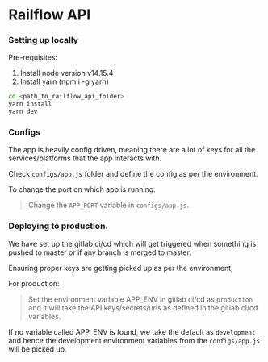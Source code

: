 # Railflow API

### Setting up locally

Pre-requisites:

1. Install node version v14.15.4
2. Install yarn (npm i -g yarn)

```bash
cd <path_to_railflow_api_folder>
yarn install
yarn dev
```

### Configs

The app is heavily config driven, meaning there are a lot of keys for all the services/platforms that the app interacts with.

Check `configs/app.js` folder and define the config as per the environment.

To change the port on which app is running:

> Change the `APP_PORT` variable in `configs/app.js`.

### Deploying to production.

We have set up the gitlab ci/cd which will get triggered when something is pushed to master or if any branch is merged to master.

Ensuring proper keys are getting picked up as per the environment;

For production:

> Set the environment variable APP_ENV in gitlab ci/cd as `production` and it will take the API keys/secrets/urls as defined in the gitlab ci/cd variables.

If no variable called APP_ENV is found, we take the default as `development` and hence the development environment variables from the `configs/app.js` will be picked up.


